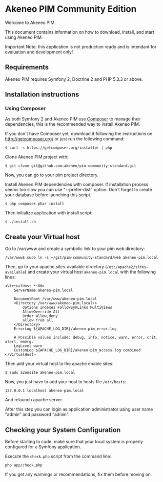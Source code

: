 Akeneo PIM Community Edition
============================

Welcome to Akeneo PIM.

This document contains information on how to download, install, and start using Akeneo PIM.

Important Note: this application is not production ready and is intendant for evaluation and development only!

Requirements
------------

Akeneo PIM requires Symfony 2, Doctrine 2 and PHP 5.3.3 or above.

Installation instructions
-------------------------

### Using Composer

As both Symfony 2 and Akeneo PIM use [Composer][2] to manage their dependencies, this is the recommended way to install Akeneo PIM.

If you don't have Composer yet, download it following the instructions on
http://getcomposer.org/ or just run the following command:

    $ curl -s https://getcomposer.org/installer | php

Clone Akeneo PIM project with:

    $ git clone git@github.com:akeneo/pim-community-standard.git

Now, you can go to your pim project directory.

Install Akeneo PIM dependencies with composer. If installation process seems too slow you can use "--prefer-dist" option.
Don't forget to create your database before launching this script.

    $ php composer.phar install

Then initialize application with install script:

    $ ./install.sh

Create your Virtual host
------------------------

Go to /var/www and create a symbolic link to your pim web directory:

    /var/www$ sudo ln -s ~/git/pim-community-standard/web akeneo-pim.local

Then, go to your apache sites-available directory (`/etc/apache2/sites-available`) 
and create your virtual host `akeneo-pim.local` with the following lines:

```
<VirtualHost *:80>
    ServerName akeneo-pim.local

    DocumentRoot /var/www/akeneo-pim.local
    <Directory /var/www/akeneo-pim.local/>
        Options Indexes FollowSymLinks MultiViews
        AllowOverride All
        Order allow,deny
        allow from all
    </Directory>
    ErrorLog ${APACHE_LOG_DIR}/akeneo-pim_error.log

    # Possible values include: debug, info, notice, warn, error, crit, alert, emerg.
    LogLevel warn
    CustomLog ${APACHE_LOG_DIR}/akeneo-pim_access.log combined
</VirtualHost>
```

Then add your virtual host to the apache enable sites:

    $ sudo a2ensite akeneo-pim.local

Now, you just have to add your host to hosts file `/etc/hosts`:

```
127.0.0.1 localhost akeneo-pim.local
```

And relaunch apache server.

After this step you can login as application administrator using user name "admin" and password "admin".

Checking your System Configuration
-------------------------------------

Before starting to code, make sure that your local system is properly
configured for a Symfony application.

Execute the `check.php` script from the command line:

    php app/check.php

If you get any warnings or recommendations, fix them before moving on.


[1]:  http://symfony.com/doc/2.1/book/installation.html
[2]:  http://getcomposer.org/
